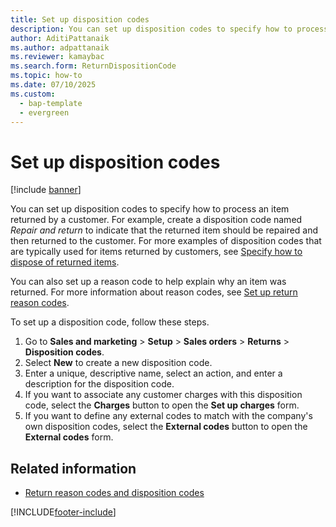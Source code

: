 ```yaml
---
title: Set up disposition codes   
description: You can set up disposition codes to specify how to process an item returned by a customer, including a step-by-step process.
author: AditiPattanaik
ms.author: adpattanaik
ms.reviewer: kamaybac
ms.search.form: ReturnDispositionCode
ms.topic: how-to
ms.date: 07/10/2025
ms.custom: 
  - bap-template
  - evergreen
---
```


# Set up disposition codes

[!include [banner](../includes/banner.md)]

You can set up disposition codes to specify how to process an item returned by a customer. For example, create a disposition code named *Repair and return* to indicate that the returned item should be repaired and then returned to the customer. For more examples of disposition codes that are typically used for items returned by customers, see [Specify how to dispose of returned items](specify-how-to-dispose-of-returned-items.md).

You can also set up a reason code to help explain why an item was returned. For more information about reason codes, see [Set up return reason codes](set-up-return-reason-code.md).

To set up a disposition code, follow these steps.

1. Go to **Sales and marketing** \> **Setup** \> **Sales orders** \> **Returns** \> **Disposition codes**.
1. Select **New** to create a new disposition code.
1. Enter a unique, descriptive name, select an action, and enter a description for the disposition code.
1. If you want to associate any customer charges with this disposition code, select the **Charges** button to open the **Set up charges** form.
1. If you want to define any external codes to match with the company's own disposition codes, select the **External codes** button to open the **External codes** form.

## Related information

- [Return reason codes and disposition codes](disposition-and-return-reason-codes.md)

[!INCLUDE[footer-include](../../includes/footer-banner.md)]